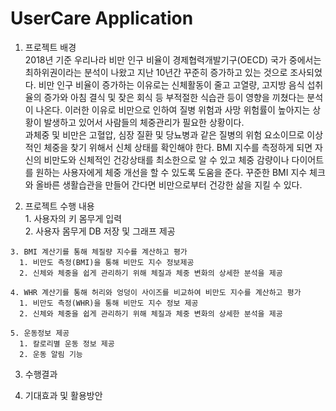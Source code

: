 
# UserCare Application

  1. 프로젝트 배경   
     2018년 기준 우리나라 비만 인구 비율이 경제협력개발기구(OECD) 국가 중에서는 최하위권이라는 분석이 나왔고 지난 10년간 꾸준히 증가하고 있는 것으로 조사되었다. 비만 인구 비율이 증가하는 이유로는 신체활동이 줄고 고열량, 고지방 음식 섭취율의 증가와 아침 결식 및 잦은 회식 등 부적절한 식습관 등이 영향을 끼쳤다는 분석이 나온다. 이러한 이유로 비만으로 인하여 질병 위험과 사망 위험률이 높아지는 상황이 발생하고 있어서 사람들의 체중관리가 필요한 상황이다.       
    과체중 및 비만은 고혈압, 심장 질환 및 당뇨병과 같은 질병의 위험 요소이므로 이상적인 체중을 찾기 위해서 신체 상태를 확인해야 한다. BMI 지수를 측정하게 되면 자신의 비만도와 신체적인 건강상태를 최소한으로 알 수 있고 체중 감량이나 다이어트를 원하는 사용자에게 체중 개선을 할 수 있도록 도움을 준다. 꾸준한 BMI 지수 체크와 올바른 생활습관을 만들어 간다면 비만으로부터 건강한 삶을 지킬 수 있다.

  2. 프로젝트 수행 내용  
    1. 사용자의 키 몸무게 입력  
    2. 사용자 몸무게 DB 저장 및 그래프 제공  
   
    3. BMI 계산기를 통해 체질량 지수를 계산하고 평가  
      1. 비만도 측정(BMI)을 통해 비만도 지수 정보제공  
      2. 신체와 체중을 쉽게 관리하기 위해 체질과 체중 변화의 상세한 분석을 제공  
      
    4. WHR 계산기를 통해 허리와 엉덩이 사이즈를 비교하여 비만도 지수를 계산하고 평가  
      1. 비만도 측정(WHR)을 통해 비만도 지수 정보 제공  
      2. 신체와 체중을 쉽게 관리하기 위해 체질과 체중 변화의 상세한 분석을 제공  
     
    5. 운동정보 제공  
      1. 칼로리별 운동 정보 제공  
      2. 운동 알림 기능  
      
  3. 수행결과

  4. 기대효과 및 활용방안

